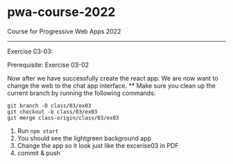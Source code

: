 # pwa-course-2022
Course for Progressive Web Apps 2022

------------------
Exercise 03-03:

Prerequisite: Exercise 03-02

Now after we have successfully create the react app.
We are now want to change the web to the chat app interface.
** Make sure you clean up the current branch by running the following commands:


```git checkout main --force
git branch -D class/03/ex03
git checkout -b class/03/ex03
git merge class-origin/class/03/ex03
```


1. Run `npm start`
2. You should see the lightgreen background app
3. Change the app so it look just like the excerise03 in PDF
4. commit & push
